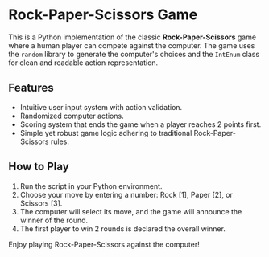 # Rock-Paper-Scissors Game

This is a Python implementation of the classic **Rock-Paper-Scissors** game where a human player can compete against the computer. The game uses the `random` library to generate the computer's choices and the `IntEnum` class for clean and readable action representation.

## Features

- Intuitive user input system with action validation.
- Randomized computer actions.
- Scoring system that ends the game when a player reaches 2 points first.
- Simple yet robust game logic adhering to traditional Rock-Paper-Scissors rules.

## How to Play

1. Run the script in your Python environment.
2. Choose your move by entering a number: Rock [1], Paper [2], or Scissors [3].
3. The computer will select its move, and the game will announce the winner of the round.
4. The first player to win 2 rounds is declared the overall winner.

Enjoy playing Rock-Paper-Scissors against the computer!
